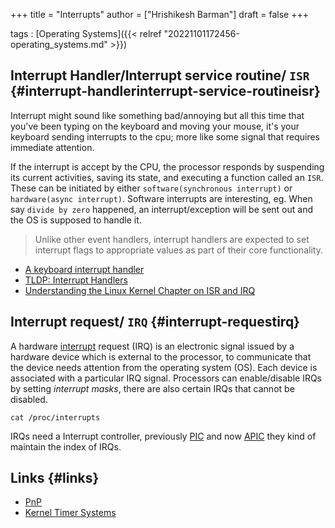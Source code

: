+++
title = "Interrupts"
author = ["Hrishikesh Barman"]
draft = false
+++

tags
: [Operating Systems]({{< relref "20221101172456-operating_systems.md" >}})


## Interrupt Handler/Interrupt service routine/ `ISR` {#interrupt-handlerinterrupt-service-routineisr}

Interrupt might sound like something bad/annoying but all this time that you've been typing on the keyboard and moving your mouse, it's your keyboard sending interrupts to the cpu; more like some signal that requires immediate attention.

If the interrupt is accept by the CPU, the processor responds by suspending its current activities, saving its state, and executing a function called an `ISR`. These can be initiated by either `software(synchronous interrupt)` or `hardware(async interrupt)`. Software interrupts are interesting, eg. When say `divide by zero` happened, an interrupt/exception will be sent out and the OS is supposed to handle it.

> Unlike other event handlers, interrupt handlers are expected to set interrupt flags to appropriate values as part of their core functionality.

-   [A keyboard interrupt handler](http://cs.smith.edu/~nhowe/262/oldlabs/keyboard.html)
-   [TLDP: Interrupt Handlers](https://www.tldp.org/LDP/lkmpg/2.4/html/x1210.html)
-   [Understanding the Linux Kernel Chapter on ISR and IRQ](https://www.oreilly.com/library/view/understanding-the-linux/0596005652/ch04s06.html)


## Interrupt request/ `IRQ` {#interrupt-requestirq}

A hardware [interrupt](https://en.wikipedia.org/wiki/Interrupt) request (IRQ) is an electronic signal issued by a hardware device which is external to the processor, to communicate that the device needs attention from the operating system (OS). Each device is associated with a particular IRQ signal. Processors can enable/disable IRQs by setting _interrupt masks_, there are also certain IRQs that cannot be disabled.

```text
cat /proc/interrupts
```

IRQs need a Interrupt controller, previously [PIC](https://en.wikipedia.org/wiki/Programmable_interrupt_controller) and now [APIC](https://en.wikipedia.org/wiki/Advanced_Programmable_Interrupt_Controller) they kind of maintain the index of IRQs.


## Links {#links}

-   [PnP](https://en.wikipedia.org/wiki/Plug_and_play)
-   [Kernel Timer Systems](https://elinux.org/Kernel_Timer_Systems)
